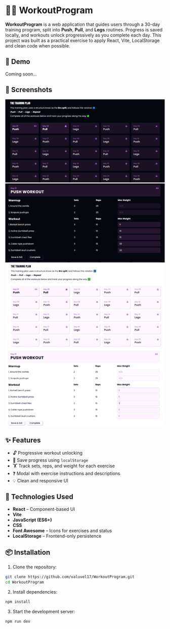 # 🏋️‍♀️ WorkoutProgram

**WorkoutProgram** is a web application that guides users through a 30-day training program, split into **Push**, **Pull**, and **Legs** routines. Progress is saved locally, and workouts unlock progressively as you complete each day.
This project was built as a practical exercise to apply React, Vite, LocalStorage and clean code when possible.

## 🚀 Demo

Coming soon...

## 📸 Screenshots

![Grid Screenshot dark mode](./src/assets/screenshot-grid.png)  
![Routine Screenshot dark mode](./src/assets/screenshot-routine.png)
![Grid Screenshot light mode](./src/assets/screenshot-grid-light.png)  
![Routine Screenshot light mode](./src/assets/screenshot-routine-light.png)

## ✨ Features

- 🔓 Progressive workout unlocking
- 💾 Save progress using `localStorage`
- 🏋️ Track sets, reps, and weight for each exercise
- ❓ Modal with exercise instructions and descriptions
- 💡 Clean and responsive UI

## 🧰 Technologies Used

- **React** – Component-based UI
- **Vite** 
- **JavaScript (ES6+)**
- **CSS** 
- **Font Awesome** – Icons for exercises and status
- **LocalStorage** – Frontend-only persistence


## 📦 Installation

1. Clone the repository:

```bash
git clone https://github.com/valuvel17/WorkoutProgram.git
cd WorkoutProgram
```
2. Install dependencies:
```bash
npm install
```
3. Start the development server:
```bash
npm run dev
```


